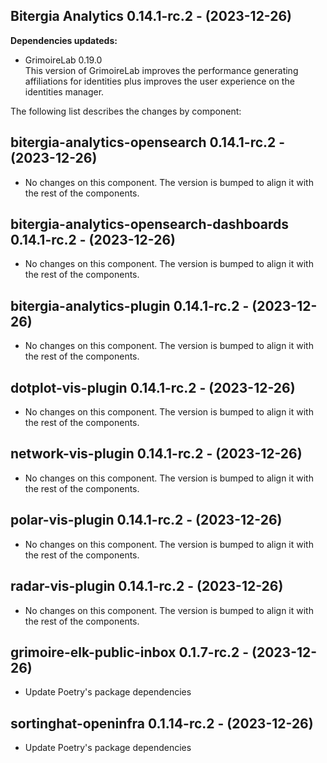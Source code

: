 ## Bitergia Analytics 0.14.1-rc.2 - (2023-12-26)

**Dependencies updateds:**

 * GrimoireLab 0.19.0\
   This version of GrimoireLab improves the performance generating
   affiliations for identities plus improves the user experience on the
   identities manager.

The following list describes the changes by component:

  ## bitergia-analytics-opensearch 0.14.1-rc.2 - (2023-12-26)
  
  * No changes on this component. The version is bumped to align it
    with the rest of the components.
  ## bitergia-analytics-opensearch-dashboards 0.14.1-rc.2 - (2023-12-26)
  
  * No changes on this component. The version is bumped to align it
    with the rest of the components.
  ## bitergia-analytics-plugin 0.14.1-rc.2 - (2023-12-26)
  
  * No changes on this component. The version is bumped to align it
    with the rest of the components.
  ## dotplot-vis-plugin 0.14.1-rc.2 - (2023-12-26)
  
  * No changes on this component. The version is bumped to align it
    with the rest of the components.
  ## network-vis-plugin 0.14.1-rc.2 - (2023-12-26)
  
  * No changes on this component. The version is bumped to align it
    with the rest of the components.
  ## polar-vis-plugin 0.14.1-rc.2 - (2023-12-26)
  
  * No changes on this component. The version is bumped to align it
    with the rest of the components.
  ## radar-vis-plugin 0.14.1-rc.2 - (2023-12-26)
  
  * No changes on this component. The version is bumped to align it
    with the rest of the components.

  ## grimoire-elk-public-inbox 0.1.7-rc.2 - (2023-12-26)
  
  * Update Poetry's package dependencies
  ## sortinghat-openinfra 0.1.14-rc.2 - (2023-12-26)
  
  * Update Poetry's package dependencies
